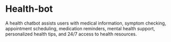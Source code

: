 # Health-bot
 A health chatbot assists users with medical information, symptom checking, appointment scheduling, medication reminders, mental health support, personalized health tips, and 24/7 access to health resources.
